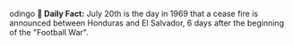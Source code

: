 odingo
**<b>📌 Daily Fact:</b>** July 20th is the day in 1969 that a cease fire is announced between Honduras and El Salvador, 6 days after the beginning of the "Football War".
